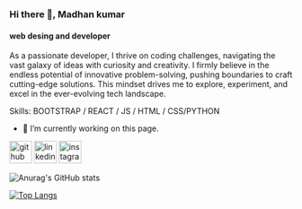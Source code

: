 ### Hi there 👋, Madhan kumar
#### web desing and developer
As a passionate developer, I thrive on coding challenges, navigating the vast galaxy of ideas with curiosity and creativity. I firmly believe in the endless potential of innovative problem-solving, pushing boundaries to craft cutting-edge solutions. This mindset drives me to explore, experiment, and excel in the ever-evolving tech landscape.

Skills: BOOTSTRAP / REACT / JS / HTML / CSS/PYTHON

- 🔭 I’m currently working on this page. 


[<img src='https://cdn.jsdelivr.net/npm/simple-icons@3.0.1/icons/github.svg' alt='github' height='40'>](https://github.com/madhankumar240)  [<img src='https://cdn.jsdelivr.net/npm/simple-icons@3.0.1/icons/linkedin.svg' alt='linkedin' height='40'>](https://www.linkedin.com/in/https://www.linkedin.com/in/madhankumar-s-madhankumar-s-41060b2a9?utm_source=share&utm_campaign=share_via&utm_content=profile&utm_medium=android_app/)  [<img src='https://cdn.jsdelivr.net/npm/simple-icons@3.0.1/icons/instagram.svg' alt='instagram' height='40'>](https://www.instagram.com/https://www.instagram.com/_.madhan_03/profilecard/?igsh=eGk5cmpzYm1qamRn/)  



![Anurag's GitHub stats](https://github-readme-stats.vercel.app/api?username=madhankumar&show_icons=true&theme=radical)

[![Top Langs](https://github-readme-stats.vercel.app/api/top-langs/?username=anuraghazra)](https://github.com/anuraghazra/github-readme-stats)









